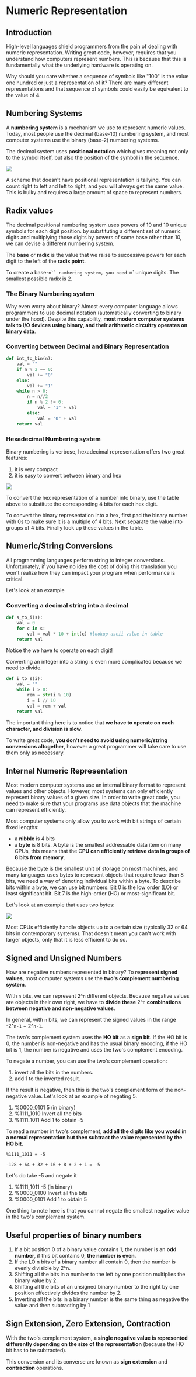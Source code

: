 # Numeric Representation

## Introduction

High-level languages shield programmers from the pain of dealing with numeric representation. Writing great code, however, requires that you understand how computers represent numbers. This is because that this is fundamentally what the underlying hardware is operating on.

Why should you care whether a sequence of symbols like "100" is the value one hundred or just a representation of it? There are many different representations and that sequence of symbols could easily be equivalent to the value of 4.

## Numbering Systems

A **numbering system** is a mechanism we use to represent numeric values. Today, most people use the decimal (base-10) numbering system, and most computer systems use the binary (base-2) numbering systems.

The decimal system uses **positional notation** which gives meaning not only to the symbol itself, but also the position of the symbol in the sequence. 

<image src="images/2_positional.png">

A scheme that doesn't have positional representation is tallying. You can count right to left and left to right, and you will always get the same value. This is bulky and requires a large amount of space to represent numbers.

## Radix values

The decimal positional numbering system uses powers of 10 and 10 unique symbols for each digit position. by substituting a different set of numeric digits and multiplying those digits by powers of some base other than 10, we can devise a different numbering system.

The **base** or **radix** is the value that we raise to successive powers for each digit to the left of the **radix point**.

To create a base-`n`` numbering system, you need `n` unique digits. The smallest possible radix is 2.

### The Binary Numbering system

Why even worry about binary? Almost every computer language allows programmers to use decimal notation (automatically converting to binary under the hood). Despite this capability, **most modern computer systems talk to I/O devices using binary, and their arithmetic circuitry operates on binary data**.

### Converting between Decimal and Binary Representation

```python
def int_to_bin(n):
    val = ""
    if n % 2 == 0:
        val += "0"
    else:
        val += "1"
    while n > 0:
        n = n//2
        if n % 2 != 0:
            val = "1" + val
        else:
            val = "0" + val
    return val
```

### Hexadecimal Numbering system

Binary numbering is verbose, hexadecimal representation offers two great features:
1. it is very compact
2. it is easy to convert between binary and hex

<image src="images/2_hex_chart.png">

To convert the hex representation of a number into binary, use the table above to substitute the corresponding 4 bits for each hex digit.

To convert the binary representation into a hex, first pad the binary number with 0s to make sure it is a multiple of 4 bits. Next separate the value into groups of 4 bits. Finally look up these values in the table.

## Numeric/String Conversions

All programming languages perform string to integer conversions. Unfortunately, if you have no idea the cost of doing this translation you won't realize how they can impact your program when performance is critical.

Let's look at an example

### Converting a decimal string into a decimal

```python
def s_to_i(s):
    val = 0
    for c in s:
        val = val * 10 + int(c) #lookup ascii value in table
    return val
```

Notice the we have to operate on each digit!

Converting an integer into a string is even more complicated because we need to divide. 

```python
def i_to_s(i):
    val = ""
    while i > 0:
        rem = str(i % 10)
        i = i // 10
        val = rem + val
    return val
```

The important thing here is to notice that **we have to operate on each character, and division is slow**.

To write great code, **you don't need to avoid using numeric/string conversions altogether**, however a great programmer will take care to use them only as necessary. 

## Internal Numeric Representation

Most modern computer systems use an internal binary format to represent values and other objects. However, most systems can only efficiently represent binary values of a given size. In order to write great code, you need to make sure that your programs use data objects that the machine can represent efficiently.

Most computer systems only allow you to work with bit strings of certain fixed lengths:
* a **nibble** is 4 bits
* a **byte** is 8 bits.  A byte is the smallest addressable data item on many CPUs, this means that the C**PU can efficiently retrieve data in groups of 8 bits from memory**.

Because the byte is the smallest unit of storage on most machines, and many languages uses bytes to represent objects that require fewer than 8 bits, we need a way of denoting individual bits within a byte. To describe bits within a byte, we can use bit numbers. Bit 0 is the low order (LO) or least significant bit. Bit 7 is the high-order (HO) or most-significant bit. 

Let's look at an example that uses two bytes:

<image src="images/2_byte.png">

Most CPUs efficiently handle objects up to a certain size (typically 32 or 64 bits in contemporary systems). That doesn't mean you can't work with larger objects, only that it is less efficient to do so.

## Signed and Unsigned Numbers

How are negative numbers represented in binary? To **represent signed values**, most computer systems use the **two's complement numbering system**. 

With `n` bits, we can represent 2^`n` different objects. Because negative values are objects in their own right, we have to **divide these** 2^`n` **combinations between negative and non-negative values**.

In general, with `n` bits, we can represent the signed values in the range -2^`n-1` + 2^`n-1`.

The two's complement system uses the **HO bit** as a **sign bit**. If the HO bit is 0, the number is non-negative and has the usual binary encoding, if the HO bit is 1, the number is negative and uses the two's complement encoding.

To negate a number, you can use the two's complement operation:
1. invert all the bits in the numbers.
2. add 1 to the inverted result. 

If the result is negative, then this is the two's complement form of the non-negative value. Let's look at an example of negating 5.

1. %0000_0101  5 (in binary)
2. %1111_1010  Invert all the bits
3. %1111_1011  Add 1 to obtain -5

To read a number in two's complement, **add all the digits like you would in a normal representation but then subtract the value represented by the HO bit.**

```
%1111_1011 = -5

-128 + 64 + 32 + 16 + 8 + 2 + 1 = -5
```

Let's do take -5 and negate it

1. %1111_1011  -5 (in binary)
2. %0000_0100  Invert all the bits
3. %0000_0101  Add 1 to obtain 5

One thing to note here is that you cannot negate the smallest negative value in the two's complement system.

## Useful properties of binary numbers

1. If a bit position 0 of a binary value contains 1, the number is an **odd number**, if this bit contains 0, **the number is even**. 
2. If the LO n bits of a binary number all contain 0, then the number is evenly divisible by 2^n.
3. Shifting all the bits in a number to the left by one position multiplies the binary value by 2.
4. Shifting all the bits of an unsigned binary number to the right by one position effectively divides the number by 2. 
5. Inverting all the bits in a binary number is the same thing as negative the value and then subtracting by 1

## Sign Extension, Zero Extension, Contraction

With the two's complement system, **a single negative value is represented differently depending on the size of the representation** (because the HO bit has to be subtracted).

This conversion and its converse are known as **sign extension** and **contraction** operations.